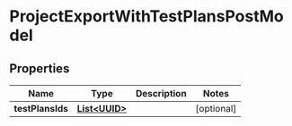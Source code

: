 # ProjectExportWithTestPlansPostModel

## Properties
Name | Type | Description | Notes
------------ | ------------- | ------------- | -------------
**testPlansIds** | [**List&lt;UUID&gt;**](UUID.md) |  |  [optional]
